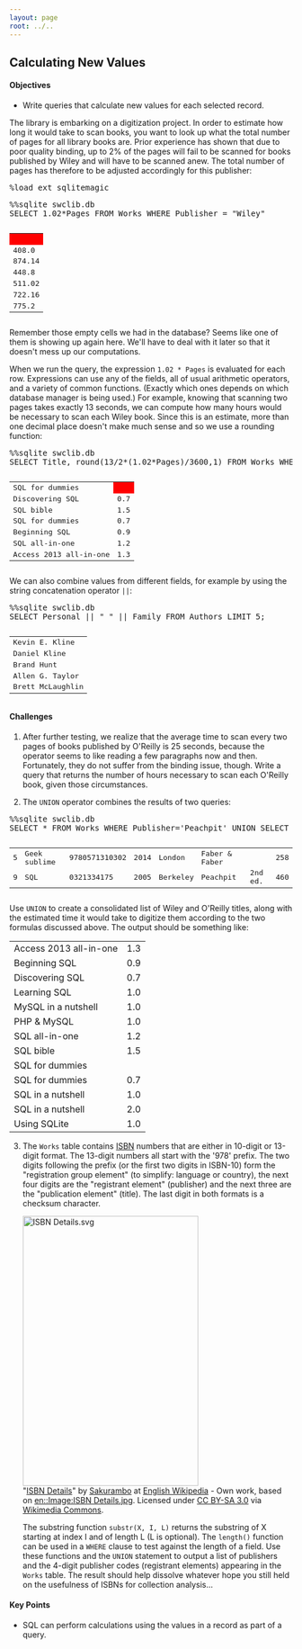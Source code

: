 ```yaml
---
layout: page
root: ../..
---
```


## Calculating New Values


<div class="objectives">
<h4 id="objectives">Objectives</h4>
<ul>
<li>Write queries that calculate new values for each selected record.</li>
</ul>
</div>


<div>
<p>The library is embarking on a digitization project. In order to estimate how long it would take to scan books, you want to look up what the total number of pages for all library books are. Prior experience has shown that due to poor quality binding, up to 2% of the pages will fail to be scanned for books published by Wiley and will have to be scanned anew. The total number of pages has therefore to be adjusted accordingly for this publisher:</p>
</div>


<div class="in">
<pre>%load_ext sqlitemagic</pre>
</div>

<div class="in">
<pre>%%sqlite swclib.db
SELECT 1.02*Pages FROM Works WHERE Publisher = "Wiley"</pre>
</div>

<div class="out">
<pre><table>
	<TR><TD bgcolor="red">&nbsp;</TD>
	</TR>
	<TR><TD>408.0</TD>
	</TR>
	<TR><TD>874.14</TD>
	</TR>
	<TR><TD>448.8</TD>
	</TR>
	<TR><TD>511.02</TD>
	</TR>
	<TR><TD>722.16</TD>
	</TR>
	<TR><TD>775.2</TD>
	</TR>
</table></pre>
</div>

<div>Remember those empty cells we had in the database? Seems like one of them is showing up again here. We'll have to deal with it later so that it doesn't mess up our computations.</div>

<div>
<p>When we run the query, the expression <code>1.02 * Pages</code> is evaluated for each row. Expressions can use any of the fields, all of usual arithmetic operators, and a variety of common functions. (Exactly which ones depends on which database manager is being used.) For example, knowing that scanning two pages takes exactly 13 seconds, we can compute how many hours would be necessary to scan each Wiley book. Since this is an estimate, more than one decimal place doesn't make much sense and so we use a rounding function:</p>
</div>


<div class="in">
<pre>%%sqlite swclib.db
SELECT Title, round(13/2*(1.02*Pages)/3600,1) FROM Works WHERE Publisher = "Wiley"</pre>
</div>

<div class="out">
<pre><table>
	<TR><TD>SQL for dummies</TD>
	<TD bgcolor="red"></TD>
	</TR>
	<TR><TD>Discovering SQL</TD>
	<TD>0.7</TD>
	</TR>
	<TR><TD>SQL bible</TD>
	<TD>1.5</TD>
	</TR>
	<TR><TD>SQL for dummies</TD>
	<TD>0.7</TD>
	</TR>
	<TR><TD>Beginning SQL</TD>
	<TD>0.9</TD>
	</TR>
	<TR><TD>SQL all-in-one</TD>
	<TD>1.2</TD>
	</TR>
	<TR><TD>Access 2013 all-in-one</TD>
	<TD>1.3</TD>
	</TR>
</table></pre>
</div>


<div>
<p>We can also combine values from different fields, for example by using the string concatenation operator <code>||</code>:</p>
</div>


<div class="in">
<pre>%%sqlite swclib.db
SELECT Personal || " " || Family FROM Authors LIMIT 5;</pre>
</div>

<div class="out">
<pre><table>
	<TR><TD>Kevin E. Kline</TD>
	</TR>
	<TR><TD>Daniel Kline</TD>
	</TR>
	<TR><TD>Brand Hunt</TD>
	</TR>
	<TR><TD>Allen G. Taylor</TD>
	</TR>
	<TR><TD>Brett McLaughlin</TD>
	</TR>
</table></pre>
</div>

<div>
<h4 id="challenges">Challenges</h4>
<ol style="list-style-type: decimal">
<li><p>After further testing, we realize that the average time to scan every two pages of books published by O'Reilly is 25 seconds, because the operator seems to like reading a few paragraphs now and then. Fortunately, they do not suffer from the binding issue, though. Write a query that returns the number of hours necessary to scan each O'Reilly book, given those circumstances.</p></li>
<li><p>The <code>UNION</code> operator combines the results of two queries:</p></li>
</ol>
</div>


<div class="in">
<pre>%%sqlite swclib.db
SELECT * FROM Works WHERE Publisher='Peachpit' UNION SELECT * FROM Works WHERE Publisher='Faber &amp; Faber';</pre>
</div>

<div class="out">
<pre><table>
	<TR><TD>5</TD>
	<TD>Geek sublime</TD>
	<TD>9780571310302</TD>
	<TD>2014</TD>
	<TD>London</TD>
	<TD>Faber &amp; Faber</TD>
	<TD></TD>
	<TD>258</TD>
	</TR>
	<TR><TD>9</TD>
	<TD>SQL</TD>
	<TD>0321334175</TD>
	<TD>2005</TD>
	<TD>Berkeley</TD>
	<TD>Peachpit</TD>
	<TD>2nd ed.</TD>
	<TD>460</TD>
	</TR>
</table></pre>
</div>


<div>
<p>Use <code>UNION</code> to create a consolidated list of Wiley and O'Reilly titles, along with the estimated time it would take to digitize them according to the two formulas discussed above. The output should be something like:</p>
<table>
	<TR><TD>Access 2013 all-in-one</TD>
	<TD>1.3</TD>
	</TR>
	<TR><TD>Beginning SQL</TD>
	<TD>0.9</TD>
	</TR>
	<TR><TD>Discovering SQL</TD>
	<TD>0.7</TD>
	</TR>
	<TR><TD>Learning SQL</TD>
	<TD>1.0</TD>
	</TR>
	<TR><TD>MySQL in a nutshell</TD>
	<TD>1.0</TD>
	</TR>
	<TR><TD>PHP &amp; MySQL</TD>
	<TD>1.0</TD>
	</TR>
	<TR><TD>SQL all-in-one</TD>
	<TD>1.2</TD>
	</TR>
	<TR><TD>SQL bible</TD>
	<TD>1.5</TD>
	</TR>
	<TR><TD>SQL for dummies</TD>
	<TD></TD>
	</TR>
	<TR><TD>SQL for dummies</TD>
	<TD>0.7</TD>
	</TR>
	<TR><TD>SQL in a nutshell</TD>
	<TD>1.0</TD>
	</TR>
	<TR><TD>SQL in a nutshell</TD>
	<TD>2.0</TD>
	</TR>
	<TR><TD>Using SQLite</TD>
	<TD>1.0</TD>
	</TR>
</table>


</div>


<div>
<ol start="3" style="list-style-type: decimal">
<li><p>The <code>Works</code> table contains <a href="https://en.wikipedia.org/wiki/ISBN">ISBN</a> numbers that are either in 10-digit or 13-digit format. The 13-digit numbers all start with the '978' prefix. The two digits following the prefix (or the first two digits in ISBN-10) form the &quot;registration group element&quot; (to simplify: language or country), the next four digits are the &quot;registrant element&quot; (publisher) and the next three are the &quot;publication element&quot; (title). The last digit in both formats is a checksum character.</p>
<p><a href="https://commons.wikimedia.org/wiki/File:ISBN_Details.svg#mediaviewer/File:ISBN_Details.svg"><img src="https://upload.wikimedia.org/wikipedia/commons/8/84/ISBN_Details.svg" alt="ISBN Details.svg" height="480" width="312"></a><br>"<a href="https://commons.wikimedia.org/wiki/File:ISBN_Details.svg#mediaviewer/File:ISBN_Details.svg">ISBN Details</a>" by <a href="//en.wikipedia.org/wiki/User:Sakurambo" class="extiw" title="wikipedia:User:Sakurambo">Sakurambo</a> at <a href="//en.wikipedia.org/wiki/" class="extiw" title="wikipedia:">English Wikipedia</a> - Own work, based on <a href="//en.wikipedia.org/wiki/Image:ISBN_Details.jpg" class="extiw" title="en:Image:ISBN Details.jpg">en::Image:ISBN Details.jpg</a>. Licensed under <a href="http://creativecommons.org/licenses/by-sa/3.0/" title="Creative Commons Attribution-Share Alike 3.0">CC BY-SA 3.0</a> via <a href="//commons.wikimedia.org/wiki/">Wikimedia Commons</a>.</p>
<p>The substring function <code>substr(X, I, L)</code> returns the substring of X starting at index I and of length L (L is optional). The <code>length()</code> function can be used in a <code>WHERE</code> clause to test against the length of a field. Use these functions and the <code>UNION</code> statement to output a list of publishers and the 4-digit publisher codes (registrant elements) appearing in the <code>Works</code> table. The result should help dissolve whatever hope you still held on the usefulness of ISBNs for collection analysis...</p> 
</li></ol>
</div>


<div class="keypoints">
<h4 id="key-points">Key Points</h4>
<ul>
<li>SQL can perform calculations using the values in a record as part of a query.</li>
</ul>
</div>
